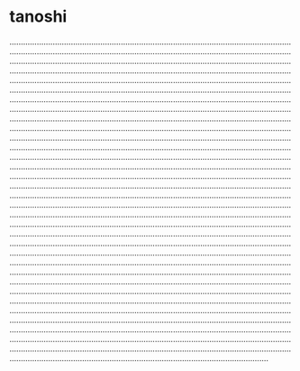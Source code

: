 # tanoshi
..............................................................................................................................................................................................................................................................................................................................................................................................................................................................................................................................................................................................................................................................................................................................................................................................................................................................................................................................................................................................................................................................................................................................................................................................................................................................................................................................................................................................................................................................................................................................................................................................................................................................................................................................................................................................................................................................................................................................................................................................................................................................................................................................................................................................................................................................................................................................................................................................................................................................................................................................................................................................................................................................................................................................................................................................................................................................................................................................................................................................................................................................................................................................................................................................................................................................................................................................................................................................................................................................................................................................................................................................................................................................................................................................................................................................................................................................................................................................................................................................................................................................................................................................................................................................................................................................................................................................................................................